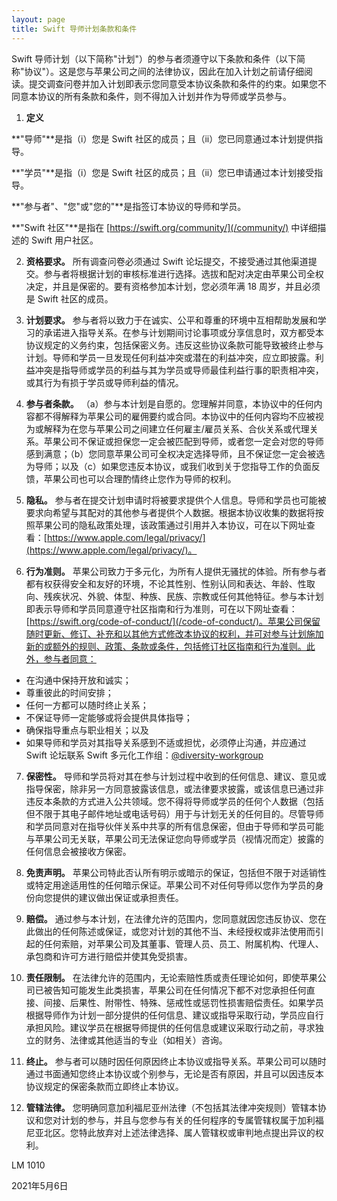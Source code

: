 ```yaml
---
layout: page
title: Swift 导师计划条款和条件
---
```


Swift 导师计划（以下简称"计划"）的参与者须遵守以下条款和条件（以下简称"协议"）。这是您与苹果公司之间的法律协议，因此在加入计划之前请仔细阅读。提交调查问卷并加入计划即表示您同意受本协议条款和条件的约束。如果您不同意本协议的所有条款和条件，则不得加入计划并作为导师或学员参与。

1. **定义**

**"导师"**是指（i）您是 Swift 社区的成员；且（ii）您已同意通过本计划提供指导。

**"学员"**是指（i）您是 Swift 社区的成员；且（ii）您已申请通过本计划接受指导。

**"参与者"、"您"或"您的"**是指签订本协议的导师和学员。

**"Swift 社区"**是指在 [https://swift.org/community/](/community/) 中详细描述的 Swift 用户社区。

2. **资格要求。** 所有调查问卷必须通过 Swift 论坛提交，不接受通过其他渠道提交。参与者将根据计划的审核标准进行选择。选拔和配对决定由苹果公司全权决定，并且是保密的。要有资格参加本计划，您必须年满 18 周岁，并且必须是 Swift 社区的成员。

3. **计划要求。** 参与者将以致力于在诚实、公平和尊重的环境中互相帮助发展和学习的承诺进入指导关系。在参与计划期间讨论事项或分享信息时，双方都受本协议规定的义务约束，包括保密义务。违反这些协议条款可能导致被终止参与计划。导师和学员一旦发现任何利益冲突或潜在的利益冲突，应立即披露。利益冲突是指导师或学员的利益与其为学员或导师最佳利益行事的职责相冲突，或其行为有损于学员或导师利益的情况。

4. **参与者条款。** （a）参与本计划是自愿的。您理解并同意，本协议中的任何内容都不得解释为苹果公司的雇佣要约或合同。本协议中的任何内容均不应被视为或解释为在您与苹果公司之间建立任何雇主/雇员关系、合伙关系或代理关系。苹果公司不保证或担保您一定会被匹配到导师，或者您一定会对您的导师感到满意；（b）您同意苹果公司可全权决定选择导师，且不保证您一定会被选为导师；以及（c）如果您违反本协议，或我们收到关于您指导工作的负面反馈，苹果公司也可以合理酌情终止您作为导师的权利。

5. **隐私。** 参与者在提交计划申请时将被要求提供个人信息。导师和学员也可能被要求向希望与其配对的其他参与者提供个人数据。根据本协议收集的数据将按照苹果公司的隐私政策处理，该政策通过引用并入本协议，可在以下网址查看：[https://www.apple.com/legal/privacy/](https://www.apple.com/legal/privacy/)。

6. **行为准则。** 苹果公司致力于多元化，为所有人提供无骚扰的体验。所有参与者都有权获得安全和友好的环境，不论其性别、性别认同和表达、年龄、性取向、残疾状况、外貌、体型、种族、民族、宗教或任何其他特征。参与本计划即表示导师和学员同意遵守社区指南和行为准则，可在以下网址查看：[https://swift.org/code-of-conduct/](/code-of-conduct/)。苹果公司保留随时更新、修订、补充和以其他方式修改本协议的权利，并可对参与计划施加新的或额外的规则、政策、条款或条件，包括修订社区指南和行为准则。此外，参与者同意：
  * 在沟通中保持开放和诚实；
  * 尊重彼此的时间安排；
  * 任何一方都可以随时终止关系；
  * 不保证导师一定能够或将会提供具体指导；
  * 确保指导重点与职业相关；以及
  * 如果导师和学员对其指导关系感到不适或担忧，必须停止沟通，并应通过 Swift 论坛联系 Swift 多元化工作组：[@diversity-workgroup](https://forums.swift.org/new-message?groupname=diversity-workgroup)

7. **保密性。** 导师和学员将对其在参与计划过程中收到的任何信息、建议、意见或指导保密，除非另一方同意披露该信息，或法律要求披露，或该信息已通过非违反本条款的方式进入公共领域。您不得将导师或学员的任何个人数据（包括但不限于其电子邮件地址或电话号码）用于与计划无关的任何目的。尽管导师和学员同意对在指导伙伴关系中共享的所有信息保密，但由于导师和学员可能与苹果公司无关联，苹果公司无法保证您向导师或学员（视情况而定）披露的任何信息会被接收方保密。

8. **免责声明。** 苹果公司特此否认所有明示或暗示的保证，包括但不限于对适销性或特定用途适用性的任何暗示保证。苹果公司不对任何导师以您作为学员的身份向您提供的建议做出保证或承担责任。

9. **赔偿。** 通过参与本计划，在法律允许的范围内，您同意就因您违反协议、您在此做出的任何陈述或保证，或您对计划的其他不当、未经授权或非法使用而引起的任何索赔，对苹果公司及其董事、管理人员、员工、附属机构、代理人、承包商和许可方进行赔偿并使其免受损害。

10. **责任限制。** 在法律允许的范围内，无论索赔性质或责任理论如何，即使苹果公司已被告知可能发生此类损害，苹果公司在任何情况下都不对您承担任何直接、间接、后果性、附带性、特殊、惩戒性或惩罚性损害赔偿责任。如果学员根据导师作为计划一部分提供的任何信息、建议或指导采取行动，学员应自行承担风险。建议学员在根据导师提供的任何信息或建议采取行动之前，寻求独立的财务、法律或其他适当的专业（如相关）咨询。

11. **终止。** 参与者可以随时因任何原因终止本协议或指导关系。苹果公司可以随时通过书面通知您终止本协议或个别参与，无论是否有原因，并且可以因违反本协议规定的保密条款而立即终止本协议。

12. **管辖法律。** 您明确同意加利福尼亚州法律（不包括其法律冲突规则）管辖本协议和您对计划的参与，并且与您参与有关的任何程序的专属管辖权属于加利福尼亚北区。您特此放弃对上述法律选择、属人管辖权或审判地点提出异议的权利。

LM 1010

2021年5月6日

